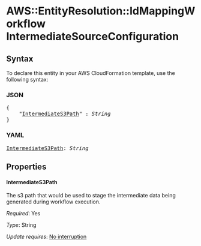 # AWS::EntityResolution::IdMappingWorkflow IntermediateSourceConfiguration

## Syntax

To declare this entity in your AWS CloudFormation template, use the following syntax:

### JSON

<pre>
{
    "<a href="#intermediates3path" title="IntermediateS3Path">IntermediateS3Path</a>" : <i>String</i>
}
</pre>

### YAML

<pre>
<a href="#intermediates3path" title="IntermediateS3Path">IntermediateS3Path</a>: <i>String</i>
</pre>

## Properties

#### IntermediateS3Path

The s3 path that would be used to stage the intermediate data being generated during workflow execution.

_Required_: Yes

_Type_: String

_Update requires_: [No interruption](https://docs.aws.amazon.com/AWSCloudFormation/latest/UserGuide/using-cfn-updating-stacks-update-behaviors.html#update-no-interrupt)
